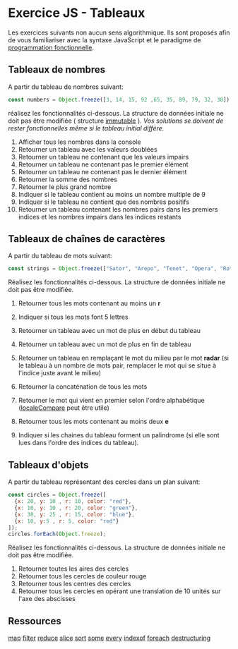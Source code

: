 # Exercice JS - Tableaux

Les exercices suivants non aucun sens algorithmique. Ils sont proposés afin de vous familiariser avec la syntaxe JavaScript et le paradigme de [programmation fonctionnelle](https://fr.wikipedia.org/wiki/Programmation_fonctionnelle). 

## Tableaux de nombres
A partir du tableau de nombres suivant:
```js
const numbers = Object.freeze([3, 14, 15, 92 ,65, 35, 89, 79, 32, 38]);
```
réalisez les fonctionnalités ci-dessous. La structure de données initiale ne doit pas être modifiée ( structure [immutable](https://developer.mozilla.org/fr/docs/Web/JavaScript/Reference/Objets_globaux/Object/freeze) ). *Vos solutions se doivent de rester fonctionnelles même si le tableau initial diffère.*

 1. Afficher tous les nombres dans la console
 2. Retourner un tableau avec les valeurs doublées
 3. Retourner un tableau ne contenant que les valeurs impairs
 4. Retourner un tableau ne contenant pas le premier élément
 5. Retourner un tableau ne contenant pas le dernier élément
 6. Retourner la somme des nombres
 7. Retourner le plus grand nombre
 8. Indiquer si le tableau contient au moins un nombre multiple de 9
 9. Indiquer si le tableau ne contient que des nombres positifs
 10. Retourner un tableau contenant les nombres pairs dans les premiers indices et les nombres impairs dans les indices restants  

## Tableaux de chaînes de caractères
A partir du tableau de mots suivant:

```js
const strings = Object.freeze(["Sator", "Arepo", "Tenet", "Opera", "Rotas"]);
```
Réalisez les fonctionnalités ci-dessous. La structure de données initiale ne doit pas être modifiée.

 1. Retourner tous les mots contenant au moins un  **r**
 2. Indiquer si tous les mots font 5 lettres
 3. Retourner un tableau avec un mot de plus en début du tableau
 4. Retourner un tableau avec un mot de plus en fin de tableau
 
 5. Retourner un tableau en remplaçant le mot du milieu par le mot **radar** (si le tableau à un nombre de mots pair, remplacer le mot qui se situe à l'indice juste avant le milieu)
 
 6. Retourner la concaténation de tous les mots 
 
 7. Retourner le mot qui vient en premier selon l'ordre alphabétique ([localeCompare](https://developer.mozilla.org/fr/docs/Web/JavaScript/Reference/Objets_globaux/String/localeCompare) peut être utile)
 
 8. Retourner tous les mots contenant au moins deux **e**
 
 9. Indiquer si les chaines du tableau forment un palindrome (si elle sont lues dans l'ordre des indices du tableau). 

## Tableaux d'objets
A partir du tableau représentant des cercles dans un plan suivant:
```js
const circles = Object.freeze([
  {x: 20, y: 10 , r: 10, color: "red"},
  {x: 10, y: 10 , r: 20, color: "green"},
  {x: 30, y: 25 , r: 15, color: "blue"},
  {x: 10, y:5 , r: 5, color: "red"}
]);
circles.forEach(Object.freeze);
```
Réalisez les fonctionnalités ci-dessous. La structure de données initiale ne doit pas être modifiée.

1. Retourner toutes les aires des cercles
2. Retourner tous les cercles de couleur rouge
3. Retourner tous les centres des cercles
4. Retourner tous les cercles en opérant une translation de 10 unités sur l'axe des abscisses 

## Ressources
[map](https://developer.mozilla.org/fr/docs/Web/JavaScript/Reference/Objets_globaux/Array/map)
[filter](https://developer.mozilla.org/fr/docs/Web/JavaScript/Reference/Objets_globaux/Array/filter)
[reduce](https://developer.mozilla.org/fr/docs/Web/JavaScript/Reference/Objets_globaux/TypedArray/reduce)
[slice](https://developer.mozilla.org/fr/docs/Web/JavaScript/Reference/Objets_globaux/Array/slice)
[sort](https://developer.mozilla.org/fr/docs/Web/JavaScript/Reference/Objets_globaux/TypedArray/sort)
[some](https://developer.mozilla.org/fr/docs/Web/JavaScript/Reference/Objets_globaux/Array/some)
[every](https://developer.mozilla.org/fr/docs/Web/JavaScript/Reference/Objets_globaux/Array/every)
[indexof](https://developer.mozilla.org/fr/docs/Web/JavaScript/Reference/Objets_globaux/String/indexOf)
[foreach](https://developer.mozilla.org/fr/docs/Web/JavaScript/Reference/Objets_globaux/Array/forEach)
[destructuring](https://developer.mozilla.org/fr/docs/Web/JavaScript/Reference/Op%C3%A9rateurs/Affecter_par_d%C3%A9composition)
<!--stackedit_data:
eyJoaXN0b3J5IjpbLTEyODQ4MjgxOTEsLTUyNTA4MjYwOSw3Mz
U3NDUyNTEsMTQ0NTk5MzIyNywxNzI0MTI2OTgzLC0xMjg1OTgx
MjMzXX0=
-->
